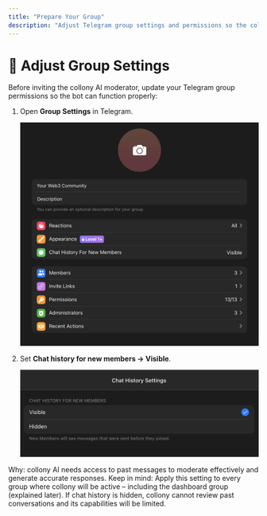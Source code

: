 ```yaml
---
title: "Prepare Your Group"
description: "Adjust Telegram group settings and permissions so the collony AI moderator can join, review past messages, and moderate effectively."
---
```


# 🔩 Adjust Group Settings

Before inviting the collony AI moderator, update your Telegram group permissions so the bot can function properly:

1. Open **Group Settings** in Telegram.

   ![Telegram group settings screenshot](/public/Screenshot_2025-08-14_at_14.52.49.png)
2. Set **Chat history for new members → Visible**.

   ![Telegram chat history screenshot](/public/Screenshot_2025-08-14_at_15.09.29.png)

<Tip>
  Why: collony AI needs access to past messages to moderate effectively and generate accurate responses.
  </Tip>

<Warning>
  Keep in mind: Apply this setting to every group where collony will be active – including the dashboard group (explained later). If chat history is hidden, collony cannot review past conversations and its capabilities will be limited.
  </Warning>